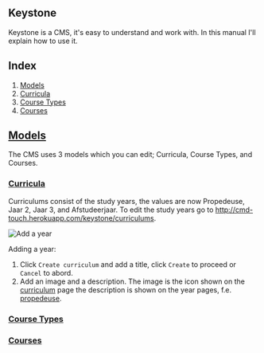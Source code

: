 ## Keystone
Keystone is a CMS, it's easy to understand and work with. In this manual I'll explain how to use it.

## Index
1. [Models](#models)
2. [Curricula](#curricula)
3. [Course Types](#course-types)
4. [Courses](#courses)

## [Models](#models)
The CMS uses 3 models which you can edit; Curricula, Course Types, and Courses.

### [Curricula](#curricula)
Curriculums consist of the study years, the values are now Propedeuse, Jaar 2, Jaar 3, and Afstudeerjaar. To edit the study years go to http://cmd-touch.herokuapp.com/keystone/curriculums.

![Add a year](/screenshots/manual/addyear.gif)

Adding a year:
1. Click `Create curriculum` and add a title, click `Create` to proceed or `Cancel` to abord. 
2. Add an image and a description. The image is the icon shown on the [curriculum](http://cmd-touch.herokuapp.com/curriculum) page the description is shown on the year pages, f.e. [propedeuse](http://cmd-touch.herokuapp.com/curriculum/propedeuse).



### [Course Types](#course-types)

### [Courses](#courses)
